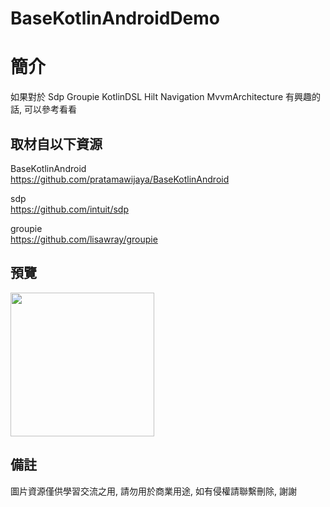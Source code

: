 # BaseKotlinAndroidDemo

簡介
==================================
如果對於 Sdp Groupie KotlinDSL Hilt Navigation MvvmArchitecture 有興趣的話, 可以參考看看                               

取材自以下資源
--------
BaseKotlinAndroid           
https://github.com/pratamawijaya/BaseKotlinAndroid 
	
sdp           
https://github.com/intuit/sdp 
	
groupie           
https://github.com/lisawray/groupie 
                                                                                                                
預覽
--------
<p align="left">
  <img src="https://i.imgur.com/zB4BFQf.png" width="230"/>
</p> 

備註
--------
圖片資源僅供學習交流之用, 請勿用於商業用途, 如有侵權請聯繫刪除, 謝謝   
